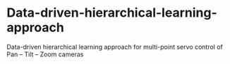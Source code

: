 # Data-driven-hierarchical-learning-approach
Data-driven hierarchical learning approach for multi-point servo control of Pan – Tilt – Zoom cameras
